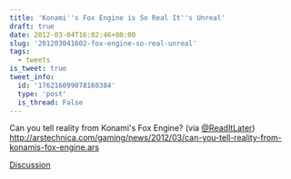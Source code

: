 ```yaml
---
title: 'Konami''s Fox Engine is So Real It''s Unreal'
draft: true
date: 2012-03-04T16:02:46+00:00
slug: '201203041602-fox-engine-so-real-unreal'
tags:
  - tweets
is_tweet: true
tweet_info:
  id: '176216099078160384'
  type: 'post'
  is_thread: False
---
```




Can you tell reality from Konami's Fox Engine? (via [@ReadItLater](https://x.com/ReadItLater)) <http://arstechnica.com/gaming/news/2012/03/can-you-tell-reality-from-konamis-fox-engine.ars>

[Discussion](https://x.com/sytelus/status/176216099078160384)
